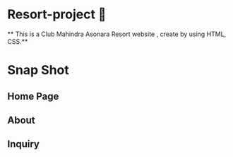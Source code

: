 # Resort-project :hotel:

 ** This is a Club Mahindra Asonara Resort website , create by using HTML, CSS.**
 
 
# Snap Shot

## Home Page



## About




## Inquiry
